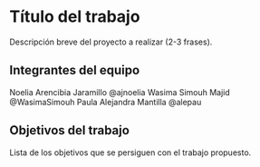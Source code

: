 # Título del trabajo

Descripción breve del proyecto a realizar (2-3 frases).

## Integrantes del equipo

Noelia Arencibia Jaramillo @ajnoelia
Wasima Simouh  Majid @WasimaSimouh
Paula Alejandra  Mantilla  @alepau

## Objetivos del trabajo


Lista de los objetivos que se persiguen con el trabajo propuesto.
